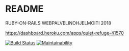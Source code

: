 # README

RUBY-ON-RAILS WEBPALVELINOHJELMOITI 2018

https://dashboard.heroku.com/apps/quiet-refuge-41570

[![Build Status](https://travis-ci.org/TGoTaOF/ratebeer.svg?branch=master)](https://travis-ci.org/TGoTaOF/ratebeer)
[![Maintainability](https://api.codeclimate.com/v1/badges/438edd310f3dfd36e71d/maintainability)](https://codeclimate.com/github/TGoTaOF/ratebeer/maintainability)
